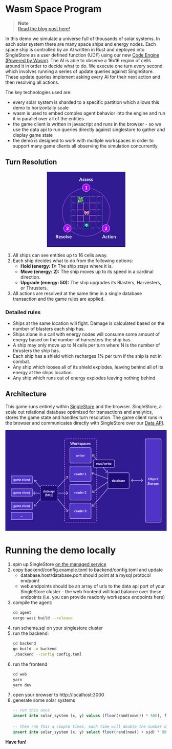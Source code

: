 # Wasm Space Program

> **Note** <br>
> [Read the blog post here!](https://www.singlestore.com/blog/revolution-2022-wasm-space-program/)

In this demo we simulate a universe full of thousands of solar systems. In each solar system there are many space ships and energy nodes. Each space ship is controlled by an AI written in Rust and deployed into SingleStore as a user defined function (UDF) using our new [Code Engine (Powered by Wasm)][code-engine]. The AI is able to observe a 16x16 region of cells around it in order to decide what to do. We execute one turn every second which involves running a series of update queries against SingleStore. These update queries implement asking every AI for their next action and then resolving all actions.

The key technologies used are:
* every solar system is sharded to a specific partition which allows this demo to horizontally scale
* wasm is used to embed complex agent behavior into the engine and run it in parallel over all of the entities
* the game client is written in javascript and runs in the browser - so we use the data api to run queries directly against singlestore to gather and display game state
* the demo is designed to work with multiple workspaces in order to support many game clients all observing the simulation concurrently

## Turn Resolution

<p align="center">
  <img src="web/assets/turn_resolution_simple.png" alt="turn resolution">
</p>

1. All ships can see entities up to 16 cells away.
2. Each ship decides what to do from the following options:
    - **Hold (energy: 1):** The ship stays where it is.
    - **Move (energy: 2):** The ship moves up to its speed in a
      cardinal direction.
    - **Upgrade (energy: 50):** The ship upgrades its Blasters, Harvesters, or Thrusters.
3. All actions are resolved at the same time in a single database
    transaction and the game rules are applied.

### Detailed rules

- Ships at the same location will fight. Damage is calculated based on
  the number of blasters each ship has.
- Ships alone in a call with energy nodes will consume some amount of
  energy based on the number of harvesters the ship has.
- A ship may only move up to N cells per turn where N is the number of
  thrusters the ship has.
- Each ship has a shield which recharges 1% per turn if the ship is not
  in combat.
- Any ship which looses all of its shield explodes, leaving behind all
  of its energy at the ships location.
- Any ship which runs out of energy explodes leaving nothing behind.

## Architecture

This game runs entirely within [SingleStore][s2] and the browser.
SingleStore, a scale out relational database optimized for transactions
and analytics, stores the game state and handles turn resolution. The
game client runs in the browser and communicates directly with
SingleStore over our [Data API][data-api].

<p align="center">
  <img src="web/assets/architecture_diagram.png" alt="architecture">
</p>

# Running the demo locally

1. spin up SingleStore [on the managed service][try-free]
2. copy backend/config.example.toml to backend/config.toml and update
    * database.host/database.port should point at a mysql protocol endpoint
    * web.endpoints should be an array of urls to the data api port of your SingleStore cluster - the web frontend will load balance over these endpoints (i.e. you can provide readonly workspace endpoints here)
3. compile the agent:
   ```bash
   cd agent
   cargo wasi build --release
   ```
4. run schema.sql on your singlestore cluster
5. run the backend:
   ```bash
   cd backend
   go build -o backend
   ./backend --config config.toml
   ```
6. run the frontend
   ```bash
   cd web
   yarn
   yarn dev
7. open your browser to http://localhost:3000
8. generate some solar systems
    ```sql
    -- run this once
    insert into solar_system (x, y) values (floor(rand(now()) * 500), floor(rand(now() + 1) * 500));

    -- then run this a couple times, each time will double the number of solar systems. I don't recommend running more than 1000 solar systems on a single machine.
    insert into solar_system (x, y) select floor(rand(now() + sid) * 500) x, floor(rand(now() + sid + 1) * 500) y from solar_system;
    ```

**Have fun!**

[s2]: https://www.singlestore.com
[data-api]: https://docs.singlestore.com/managed-service/en/reference/data-api.html
[try-free]: https://www.singlestore.com/cloud-trial/
[code-engine]: https://docs.singlestore.com/managed-service/en/reference/code-engine---powered-by-wasm.html
